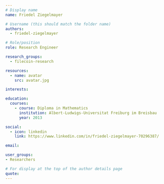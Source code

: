 ```yaml
---
# Display name
name: Friedel Ziegelmayer

# Username (this should match the folder name)
authors:
  - friedel-ziegelmayer

# Role/position
role: Research Engineer

research_groups:
  - filecoin-research

resources:
  - name: avatar
    src: avatar.jpg

interests:

education:
  courses:
    - course: Diploma in Mathematics
      institution: Albert-Ludwigs-Universitat Freiburg im Breisbau
      year: 2013

social:
  - icon: linkedin
    link: https://www.linkedin.com/in/friedel-ziegelmayer-70296387/

email:

user_groups:
- Researchers

# For display at the top of the author details page
quote:
---
```

